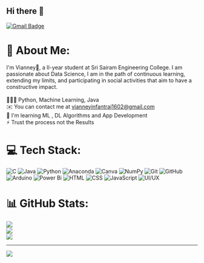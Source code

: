 ## Hi there 👋


[![Gmail Badge](https://img.shields.io/badge/-vianneyinfantraj1602@gmail.com-c14438?style=flat-square&logo=Gmail&logoColor=white&link=mailto:vianneyinfantraj1602@gmail.com)](mailto:vianneyinfantraj1602@gmail.com)

# 💫 About Me:
I'm Vianney🤞, a II-year student at Sri Sairam Engineering College. I am passionate about Data Science, I am in the path of continuous learning, extending my limits, and participating in social activities that aim to have a constructive impact.<br><br>🧑🏽‍💻 Python, Machine Learning, Java<br>✉️ You can contact me at vianneyinfantraj1602@gmail.com<br>🧠 I'm learning ML , DL Algorithms and App Development<br>⚡ Trust the process not the Results

# 💻 Tech Stack:
![C](https://img.shields.io/badge/c-%2300599C.svg?style=for-the-badge&logo=c&logoColor=white) ![Java](https://img.shields.io/badge/java-%23ED8B00.svg?style=for-the-badge&logo=openjdk&logoColor=white) ![Python](https://img.shields.io/badge/python-3670A0?style=for-the-badge&logo=python&logoColor=ffdd54) ![Anaconda](https://img.shields.io/badge/Anaconda-%2344A833.svg?style=for-the-badge&logo=anaconda&logoColor=white) ![Canva](https://img.shields.io/badge/Canva-%2300C4CC.svg?style=for-the-badge&logo=Canva&logoColor=white) ![NumPy](https://img.shields.io/badge/numpy-%23013243.svg?style=for-the-badge&logo=numpy&logoColor=white) ![Git](https://img.shields.io/badge/git-%23F05033.svg?style=for-the-badge&logo=git&logoColor=white) ![GitHub](https://img.shields.io/badge/github-%23121011.svg?style=for-the-badge&logo=github&logoColor=white) ![Arduino](https://img.shields.io/badge/-Arduino-00979D?style=for-the-badge&logo=Arduino&logoColor=white) ![Power Bi](https://img.shields.io/badge/power_bi-F2C811?style=for-the-badge&logo=powerbi&logoColor=black)
![HTML](https://img.shields.io/badge/HTML5-E34F26?style=for-the-badge&logo=html5&logoColor=white)
![CSS](https://img.shields.io/badge/CSS3-1572B6?style=for-the-badge&logo=css3&logoColor=white)
![JavaScript](https://img.shields.io/badge/JavaScript-F7DF1E?style=for-the-badge&logo=javascript&logoColor=black) 
![UI/UX](https://img.shields.io/badge/UI%2FUX-Design-blue?style=for-the-badge)  


# 📊 GitHub Stats:
![](https://github-readme-stats.vercel.app/api?username=Vianney1602&theme=dark&hide_border=false&include_all_commits=false&count_private=false)<br/>
![](https://github-readme-streak-stats.herokuapp.com/?user=Vianney1602&theme=dark&hide_border=false)<br/>
![](https://github-readme-stats.vercel.app/api/top-langs/?username=Vianney1602&theme=dark&hide_border=false&include_all_commits=false&count_private=false&layout=compact)

---
[![](https://visitcount.itsvg.in/api?id=Vianney1602&icon=0&color=0)](https://visitcount.itsvg.in)

<!-- Proudly created with GPRM ( https://gprm.itsvg.in ) -->
